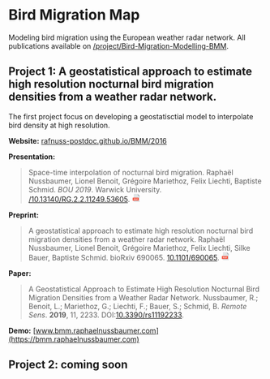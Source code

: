 # Bird Migration Map

Modeling bird migration using the European weather radar network. All publications available on <a href="https://www.researchgate.net/project/Bird-Migration-Modelling-BMM"><i class="ai ai-researchgate"></i>/project/Bird-Migration-Modelling-BMM</a>. 

## Project 1: A geostatistical approach to estimate high resolution nocturnal bird migration densities from a weather radar network.
The first project focus on developing a geostatisctial model to interpolate bird density at high resolution.

**Website:** [rafnuss-postdoc.github.io/BMM/2016](https://rafnuss-postdoc.github.io/BMM/2016)

**Presentation:**
> Space-time interpolation of nocturnal bird migration. Raphaël Nussbaumer, Lionel Benoit, Grégoire Mariethoz, Felix Liechti, Baptiste Schmid. *BOU 2019*. Warwick University. [<i class="ai ai-doi"></i>/10.13140/RG.2.2.11249.53605](https://doi.org/10.13140/RG.2.2.11249.53605).  [![drawing](pdf.png)](https://docs.google.com/viewer?url=https://www.researchgate.net/profile/Raphael_Nussbaumer/publication/332028742_Space-time_interpolation_of_nocturnal_bird_migration/links/5c9b85cda6fdccd4603f1120/Space-time-interpolation-of-nocturnal-bird-migration.pdf)
  

**Preprint:**
> A geostatistical approach to estimate high resolution nocturnal bird migration densities from a weather radar network. Raphaël Nussbaumer, Lionel Benoit, Grégoire Mariethoz, Felix Liechti, Silke Bauer, Baptiste Schmid. bioRxiv 690065. [<i class="ai ai-doi"></i>10.1101/690065](https://doi.org/10.1101/690065). [![drawing](pdf.png)](https://docs.google.com/viewer?url=https://www.biorxiv.org/content/early/2019/07/02/690065.full.pdf)
 
**Paper:**
> A Geostatistical Approach to Estimate High Resolution Nocturnal Bird Migration Densities from a Weather Radar Network. Nussbaumer, R.; Benoit, L.; Mariethoz, G.; Liechti, F.; Bauer, S.; Schmid, B. *Remote Sens*. **2019**, 11, 2233. DOI:[10.3390/rs11192233](https://doi.org/10.3390/rs11192233).

**Demo:** [www.bmm.raphaelnussbaumer.com](https://bmm.raphaelnussbaumer.com)


## Project 2: coming soon


<link rel="stylesheet" href="https://cdn.rawgit.com/jpswalsh/academicons/master/css/academicons.min.css">
